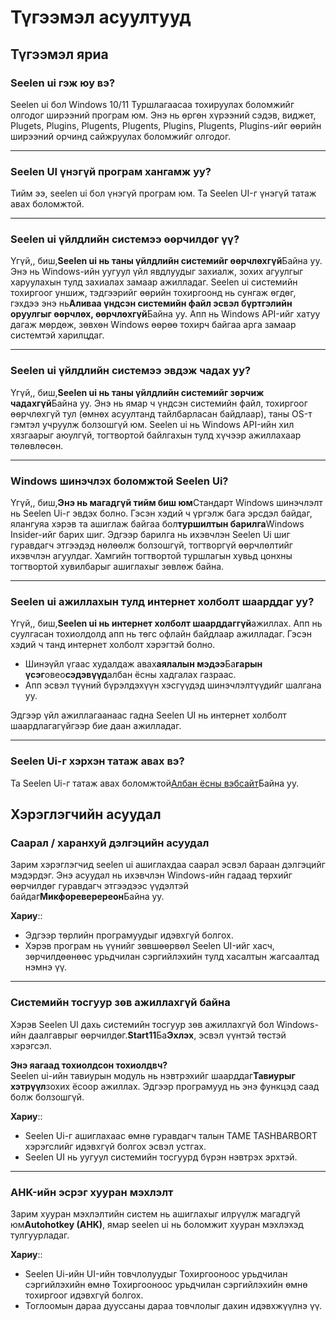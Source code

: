 # **Түгээмэл асуултууд**

## **Түгээмэл яриа**

### **Seelen ui гэж юу вэ?**

Seelen ui бол Windows 10/11 Туршлагаасаа тохируулах боломжийг олгодог ширээний
програм юм. Энэ нь өргөн хүрээний сэдэв, виджет, Plugets, Plugins, Plugents,
Plugents, Plugins, Plugents, Plugins-ийг өөрийн ширээний орчинд сайжруулах
боломжийг олгодог.

---

### **Seelen UI үнэгүй програм хангамж уу?**

Тийм ээ, seelen ui бол үнэгүй програм юм. Та Seelen UI-г үнэгүй татаж авах
боломжтой.

---

### **Seelen ui үйлдлийн системээ өөрчилдөг үү?**

Үгүй,, биш,**Seelen ui нь таны үйлдлийн системийг өөрчлөхгүй**Байна уу. Энэ нь
Windows-ийн уугуул үйл явдлуудыг захиалж, зохих агуулгыг харуулахын тулд
захиалах замаар ажилладаг. Seelen ui системийн тохиргоог уншиж, тэдгээрийг
өөрийн тохиргоонд нь сунгаж өгдөг, гэхдээ энэ нь**Аливаа үндсэн системийн файл
эсвэл бүртгэлийн оруулгыг өөрчлөх, өөрчлөхгүй**Байна уу. Апп нь Windows API-ийг
хатуу дагаж мөрдөж, зөвхөн Windows өөрөө тохирч байгаа арга замаар системтэй
харилцдаг.

---

### **Seelen ui үйлдлийн системээ эвдэж чадах уу?**

Үгүй,, биш,**Seelen ui нь таны үйлдлийн системийг зөрчиж чадахгүй**Байна уу. Энэ
нь ямар ч үндсэн системийн файл, тохиргоог өөрчлөхгүй тул (өмнөх асуултанд
тайлбарласан байдлаар), таны OS-т гэмтэл учруулж болзошгүй юм. Seelen ui нь
Windows API-ийн хил хязгаарыг аюулгүй, тогтвортой байлгахын тулд хүчээр
ажиллахаар төлөвлөсөн.

---

### **Windows шинэчлэх боломжтой Seelen Ui?**

Үгүй,, биш,**Энэ нь магадгүй тийм биш юм**Стандарт Windows шинэчлэлт нь Seelen
Ui-г эвдэх болно. Гэсэн хэдий ч үргэлж бага эрсдэл байдаг, ялангуяа хэрэв та
ашиглаж байгаа бол**туршилтын барилга**Windows Insider-ийг барих шиг. Эдгээр
барилга нь ихэвчлэн Seelen Ui шиг гуравдагч этгээдэд нөлөөлж болзошгүй,
тогтворгүй өөрчлөлтийг ихэвчлэн агуулдаг. Хамгийн тогтвортой туршлагын хувьд
цонхны тогтвортой хувилбарыг ашиглахыг зөвлөж байна.

---

### **Seelen ui ажиллахын тулд интернет холболт шаарддаг уу?**

Үгүй,, биш,**Seelen ui нь интернет холболт шаарддаггүй**ажиллах. Апп нь
суулгасан тохиолдолд апп нь төгс офлайн байдлаар ажилладаг. Гэсэн хэдий ч танд
интернет холболт хэрэгтэй болно.

- Шинэүйл үгаас худалдаж авах**аялалын мэдээ**Ба**гарын
  үсэг**овео**сэдэвүүд**албан ёсны хадгалах газраас.
- Апп эсвэл түүний бүрэлдэхүүн хэсгүүдэд шинэчлэлтүүдийг шалгана уу.

Эдгээр үйл ажиллагаанаас гадна Seelen UI нь интернет холболт шаардлагагүйгээр
бие даан ажилладаг.

---

### **Seelen Ui-г хэрхэн татаж авах вэ?**

Та Seelen Ui-г татаж авах боломжтой[Албан ёсны вэбсайт](https://seelen.io)Байна
уу.

## **Хэрэглэгчийн асуудал**

### **Саарал / харанхуй дэлгэцийн асуудал**

Зарим хэрэглэгчид seelen ui ашиглахдаа саарал эсвэл бараан дэлгэцийг мэдэрдэг.
Энэ асуудал нь ихэвчлэн Windows-ийн гадаад төрхийг өөрчилдөг гуравдагч этгээдээс
үүдэлтэй байдаг**Микфореверереон**Байна уу.

**Хариу**::

- Эдгээр төрлийн програмуудыг идэвхгүй болгох.
- Хэрэв програм нь үүнийг зөвшөөрвөл Seelen UI-ийг хасч, зөрчилдөөнөөс урьдчилан
  сэргийлэхийн тулд хасалтын жагсаалтад нэмнэ үү.

---

### **Системийн тосгуур зөв ажиллахгүй байна**

Хэрэв Seelen UI дахь системийн тосгуур зөв ажиллахгүй бол Windows-ийн даалгаврыг
өөрчилдөг.**Start11**Ба**Эхлэх**, эсвэл үүнтэй төстэй хэрэгсэл.

**Энэ яагаад тохиолдсон тохиолдвч?**\
Seelen ui-ийн тавиурын модуль нь нэвтрэхийг шаарддаг**Тавиурыг хэтрүүл**зохих
ёсоор ажиллах. Эдгээр програмууд нь энэ функцэд саад болж болзошгүй.

**Хариу**::

- Seelen Ui-г ашиглахаас өмнө гуравдагч талын TAME TASHBARBORT хэрэгслийг
  идэвхгүй болгох эсвэл устгах.
- Seelen UI нь уугуул системийн тосгуурд бүрэн нэвтрэх эрхтэй.

---

### **AHK-ийн эсрэг хууран мэхлэлт**

Зарим хууран мэхлэлтийн систем нь ашиглахыг илрүүлж магадгүй юм**Autohotkey
(AHK)**, ямар seelen ui нь боломжит хууран мэхлэхэд тулгуурладаг.

**Хариу**::

- Seelen Ui-ийн UI-ийн товчлолуудыг Тохиргооноос урьдчилан сэргийлэхийн өмнө
  Тохиргооноос урьдчилан сэргийлэхийн өмнө тохиргоог идэвхгүй болгох.
- Тоглоомын дараа дууссаны дараа товчлолыг дахин идэвхжүүлнэ үү.
